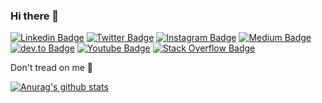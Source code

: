 ### Hi there 👋

[![Linkedin Badge](https://img.shields.io/badge/-LinkedIn-blue?style=flat-square&logo=Linkedin&logoColor=white&https://www.linkedin.com/in/vitor-daniel-b288a5158/)](https://www.linkedin.com/in/vitor-daniel-b288a5158/)
[![Twitter Badge](https://img.shields.io/badge/-Twitter-1CA0F1?style=flat-square&logo=twitter&logoColor=white&link=https://twitter.com/fagnerpsantos)](https://twitter.com/vadolasi/)
[![Instagram Badge](https://img.shields.io/badge/-Instagram-E4405F?style=flat-square&logo=instagram&logoColor=white&link=https://twitter.com/vadolasi/)](https://www.instagram.com/vadolasi/)
[![Medium Badge](https://img.shields.io/badge/-Medium-12100E?style=flat-square&logo=medium&logoColor=white&link=https://medium.com/@vadolasi/)](https://medium.com/@vadolasi/)
[![dev.to Badge](https://img.shields.io/badge/-Dev.to-0A0A0A?style=flat-square&logo=dev.to&logoColor=white&link=https://dev.to/vadolasi/)](https://dev.to/vadolasi/)
[![Youtube Badge](https://img.shields.io/badge/-YouTube-FF0000?style=flat-square&logo=youtube&logoColor=white&link=https://www.youtube.com/user/TreinaWeb)](https://www.youtube.com/user/TreinaWeb)
[![Stack Overflow Badge](https://img.shields.io/badge/-Stack%20Overflow-FE7A16?style=flat-square&logo=Stack%20Overflow&logoColor=white&link=https://www.youtube.com/user/TreinaWeb)](https://www.youtube.com/user/TreinaWeb)

Don't tread on me 🐍

[![Anurag's github stats](https://github-readme-stats.vercel.app/api?username=vadolasi&count_private=true&show_icons=true&theme=dark)](https://github.com/anuraghazra/github-readme-stats)
